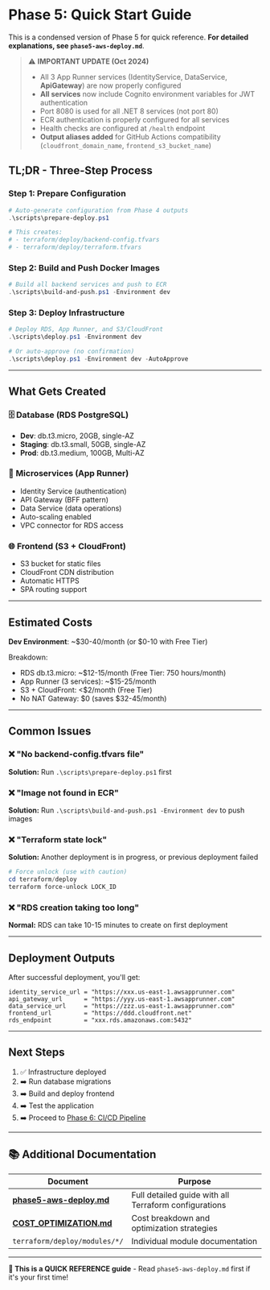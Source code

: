 # Phase 5: Quick Start Guide

This is a condensed version of Phase 5 for quick reference. **For detailed explanations, see `phase5-aws-deploy.md`**.

> ⚠️ **IMPORTANT UPDATE (Oct 2024)**
> - All 3 App Runner services (IdentityService, DataService, **ApiGateway**) are now properly configured
> - **All services** now include Cognito environment variables for JWT authentication
> - Port 8080 is used for all .NET 8 services (not port 80)
> - ECR authentication is properly configured for all services
> - Health checks are configured at `/health` endpoint
> - **Output aliases added** for GitHub Actions compatibility (`cloudfront_domain_name`, `frontend_s3_bucket_name`)

## TL;DR - Three-Step Process

### Step 1: Prepare Configuration

```powershell
# Auto-generate configuration from Phase 4 outputs
.\scripts\prepare-deploy.ps1

# This creates:
# - terraform/deploy/backend-config.tfvars
# - terraform/deploy/terraform.tfvars
```

### Step 2: Build and Push Docker Images

```powershell
# Build all backend services and push to ECR
.\scripts\build-and-push.ps1 -Environment dev
```

### Step 3: Deploy Infrastructure

```powershell
# Deploy RDS, App Runner, and S3/CloudFront
.\scripts\deploy.ps1 -Environment dev

# Or auto-approve (no confirmation)
.\scripts\deploy.ps1 -Environment dev -AutoApprove
```

---

## What Gets Created

### 🗄️ Database (RDS PostgreSQL)
- **Dev**: db.t3.micro, 20GB, single-AZ
- **Staging**: db.t3.small, 50GB, single-AZ
- **Prod**: db.t3.medium, 100GB, Multi-AZ

### 🚀 Microservices (App Runner)
- Identity Service (authentication)
- API Gateway (BFF pattern)
- Data Service (data operations)
- Auto-scaling enabled
- VPC connector for RDS access

### 🌐 Frontend (S3 + CloudFront)
- S3 bucket for static files
- CloudFront CDN distribution
- Automatic HTTPS
- SPA routing support

---

## Estimated Costs

**Dev Environment**: ~$30-40/month (or $0-10 with Free Tier)

Breakdown:
- RDS db.t3.micro: ~$12-15/month (Free Tier: 750 hours/month)
- App Runner (3 services): ~$15-25/month
- S3 + CloudFront: <$2/month (Free Tier)
- No NAT Gateway: $0 (saves $32-45/month)

---

## Common Issues

### ❌ "No backend-config.tfvars file"

**Solution:** Run `.\scripts\prepare-deploy.ps1` first

### ❌ "Image not found in ECR"

**Solution:** Run `.\scripts\build-and-push.ps1 -Environment dev` to push images

### ❌ "Terraform state lock"

**Solution:** Another deployment is in progress, or previous deployment failed

```powershell
# Force unlock (use with caution)
cd terraform/deploy
terraform force-unlock LOCK_ID
```

### ❌ "RDS creation taking too long"

**Normal:** RDS can take 10-15 minutes to create on first deployment

---

## Deployment Outputs

After successful deployment, you'll get:

```
identity_service_url = "https://xxx.us-east-1.awsapprunner.com"
api_gateway_url      = "https://yyy.us-east-1.awsapprunner.com"
data_service_url     = "https://zzz.us-east-1.awsapprunner.com"
frontend_url         = "https://ddd.cloudfront.net"
rds_endpoint         = "xxx.rds.amazonaws.com:5432"
```

---

## Next Steps

1. ✅ Infrastructure deployed
2. ➡️ Run database migrations
3. ➡️ Build and deploy frontend
4. ➡️ Test the application
5. ➡️ Proceed to [Phase 6: CI/CD Pipeline](phase6-cicd.md)

---

## 📚 Additional Documentation

| Document | Purpose |
|----------|---------|
| **[phase5-aws-deploy.md](phase5-aws-deploy.md)** | Full detailed guide with all Terraform configurations |
| **[COST_OPTIMIZATION.md](COST_OPTIMIZATION.md)** | Cost breakdown and optimization strategies |
| `terraform/deploy/modules/*/` | Individual module documentation |

---

**📌 This is a QUICK REFERENCE guide** - Read `phase5-aws-deploy.md` first if it's your first time!






